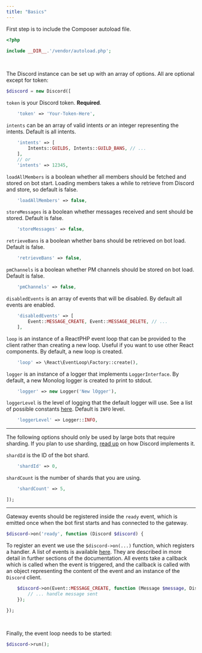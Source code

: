 ```yaml
---
title: "Basics"
---
```


First step is to include the Composer autoload file.

```php
<?php

include __DIR__.'/vendor/autoload.php';
```
<br>

The Discord instance can be set up with an array of options. All are optional except for token:

```php
$discord = new Discord([
```

`token` is your Discord token. **Required**.

```php
    'token' => 'Your-Token-Here',
```

`intents` can be an array of valid intents _or_ an integer representing the intents. Default is all intents.

```php
    'intents' => [
        Intents::GUILDS, Intents::GUILD_BANS, // ...
    ],
    // or
    'intents' => 12345,
```

`loadAllMembers` is a boolean whether all members should be fetched and stored on bot start.
Loading members takes a while to retrieve from Discord and store, so default is false.

```php
    'loadAllMembers' => false,
```

`storeMessages` is a boolean whether messages received and sent should be stored. Default is false.

```php
    'storeMessages' => false,
```

`retrieveBans` is a boolean whether bans should be retrieved on bot load. Default is false.

```php
    'retrieveBans' => false,
```

`pmChannels` is a boolean whether PM channels should be stored on bot load. Default is false.

```php
    'pmChannels' => false,
```

`disabledEvents` is an array of events that will be disabled. By default all events are enabled.

```php
    'disabledEvents' => [
        Event::MESSAGE_CREATE, Event::MESSAGE_DELETE, // ...
    ],
```

`loop` is an instance of a ReactPHP event loop that can be provided to the client rather than creating a new loop.
Useful if you want to use other React components. By default, a new loop is created.

```php
    'loop' => \React\EventLoop\Factory::create(),
```

`logger` is an instance of a logger that implements `LoggerInterface`. By default, a new Monolog logger is created to print to stdout.

```php
    'logger' => new Logger('New lOgger'),
```

`loggerLevel` is the level of logging that the default logger will use. See a list of possible constants [here](https://github.com/Seldaek/monolog/blob/master/src/Monolog/Logger.php#L33-L78). Default is `INFO` level.

```php
    'loggerLevel' => Logger::INFO,
```
<hr>

The following options should only be used by large bots that require sharding. If you plan to use sharding, [read up](https://discord.com/developers/docs/topics/gateway#sharding) on how Discord implements it.

`shardId` is the ID of the bot shard.

```php
    'shardId' => 0,
```

`shardCount` is the number of shards that you are using.

```php
    'shardCount' => 5,
```

```
]);
```
<hr>

Gateway events should be registered inside the `ready` event, which is emitted once when the bot first starts and has connected to the gateway.

```php
$discord->on('ready', function (Discord $discord) {
```

To register an event we use the `$discord->on(...)` function, which registers a handler.
A list of events is available [here](https://github.com/teamreflex/DiscordPHP/blob/master/src/Discord/WebSockets/Event.php#L30-L75). They are described in more detail in further sections of the documentation.
All events take a callback which is called when the event is triggered, and the callback is called with an object representing the content of the event and an instance of the `Discord` client.

```php
    $discord->on(Event::MESSAGE_CREATE, function (Message $message, Discord $discord) {
        // ... handle message sent
    });
```

```
});
```
<br>

Finally, the event loop needs to be started:

```php
$discord->run();
```
